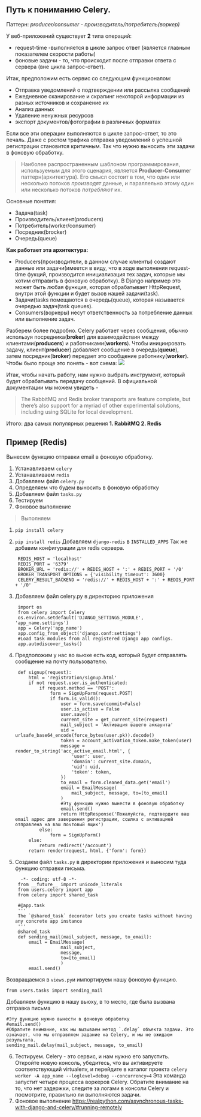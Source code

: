 


## **Путь к пониманию Celery.**

Паттерн: *producer/consumer - производитель/потребитель(воркер)*


У веб-приложений существует **2** типа операций:

 - request-time -выполняется в цикле запрос ответ (является главным показателем скорости работы)
 - фоновые задачи - то, что происходит после отправки ответа с сервера (вне цикла запрос-ответ).

Итак, предположим есть сервис со следующим функционалом:
 -   Отправка уведомлений о подтверждении или рассылка сообщений
 -   Ежедневное сканирование и скрапинг некоторой информации из разных источников и сохранение их
 -   Анализ данных
 -   Удаление ненужных ресурсов
 -   экспорт документов/фотографии в различных форматах


Если все эти операции выполняются в цикле запрос-ответ, то это печаль. Даже с ростом трафика отправка уведомлений о успешной регистрации становится критичным. Так что нужно выносить эти задачи в фоновую обработку. 	

> Наиболее распространенным шаблоном программирования, используемым для  этого сценария, является  **Producer-Consume**r паттерн(архитектура). Его смысл состоит в том, что один или несколько потоков _производят_ данные, и параллельно этому один или несколько потоков _потребляют_ их.

Основные понятия:

 - Задача(task)
 - Производитель/клиент(producers)
 - Потребитель(worker/consumer)
 - Посредник(brocker)
 - Очередь(queue)

**Как работает эта архитектура:**
-   Producers(производители, в данном случае клиенты) создают данные или задачи(имеется в виду, что в ходе выполнения request-time фукций,  производится инициализация тех задач, которые мы хотим отправить в фоновую обработку). В Django например это может быть любая функция, которая обрабатывает HttpRequest, внутри этой функции и будет вызов нашей задачи(task).
-   Задачи(tasks помещаются в очередь(queue), которая называется очередью задач(task queues).
-   Consumers(воркеры) несут ответственность за потребление данных или выполнение задач.

Разберем более подробно.
 Celery работает через сообщения, обычно используя посредника(**broker**) для взаимодействия между клиентами(**producers**) и работниками(**workers**). Чтобы инициировать задачу, клиент(**producer**) добавляет сообщение в очередь(**queue**), затем посредник(**broker**) передает это сообщение работнику(**worker**).
 Чтобы было проще это понять - вот схема:
 ![](https://2.bp.blogspot.com/-wKQ7PqXnzCo/Whw-722kzCI/AAAAAAAAAA4/9vysZxmKHVA_ex7V4gPVeJraqkcBroWRgCK4BGAYYCw/s640/celery_architecture.jpg)

Итак, чтобы начать работу, нам нужно выбрать инструмент, который будет обрабатывать передачу сообщений.
В официальной документации мы можем увидеть -

> The RabbitMQ and Redis broker transports are feature complete, but
> there’s also support for a myriad of other experimental solutions,
> including using SQLite for local development.

Итого: два самых популярных решения
 **1. RabbitMQ
 2. Redis**
 
 
 
## Пример (Redis)

Вынесем функцию отправки email в фоновую обработку.

 1. Устанавливаем `celery`
 2. Устанавливаем `redis`
 3.  Добавляем файл `celery.py`
 4. Определяем что будем выносить в фоновую обработку
 5.  Добавляем файл `tasks.py`
 6. Тестируем
 7. Фоновое выполнение
 
 
 
 
 
 
>Выполняем
1.  `pip install celery`
2. ``pip install redis`` 
  Добавляем `django-redis` в `INSTALLED_APPS`
  Так же добавим конфигурации для redis сервера.

		REDIS_HOST = 'localhost'
		REDIS_PORT = '6379'
		BROKER_URL = 'redis://' + REDIS_HOST + ':' + REDIS_PORT + '/0'
		BROKER_TRANSPORT_OPTIONS = {'visibility_timeout': 3600} 
		CELERY_RESULT_BACKEND = 'redis://' + REDIS_HOST + ':' + REDIS_PORT + '/0'


3. Добавляем файл celery.py в директорию приложения

 

        import os
        from celery import Celery
        os.environ.setdefault('DJANGO_SETTINGS_MODULE', 'app_name.settings')
        app = Celery('app_name')
        app.config_from_object('django.conf:settings')
        #Load task modules from all registered Django app configs.
        app.autodiscover_tasks()


4. Предположим у нас во вьюхе есть код, который будет отправлять сообщение на почту пользователю. 

	    def signup(request):
	    	html = 'registration/signup.html'
	    	if not request.user.is_authenticated:
	    		if request.method == 'POST':
	    			form = SignUpForm(request.POST)
	    			if form.is_valid():
	    				user = form.save(commit=False)
	    				user.is_active = False
	    				user.save()
	    				current_site = get_current_site(request)
	    				mail_subject = 'Активация вашего аккаунта'
	    				uid = urlsafe_base64_encode(force_bytes(user.pk)).decode()
	    				token = account_activation_token.make_token(user)
	    				message = render_to_string('acc_active_email.html', {
	    					'user': user,
	    					'domain': current_site.domain,
	    					'uid': uid,
	    					'token': token,
	    				})
	    				to_email = form.cleaned_data.get('email')
	    				email = EmailMessage(
	    					mail_subject, message, to=[to_email]
	    				)
	    				#Эту функцию нужно вынести в фоновую обработку
	    				email.send()
	 	    			return HttpResponse('Пожалуйста, подтвердите ваш email адрес для завершения регистрации, ссылка с активацией отправлена на ваш почтовый ящик')
	    		else:
	    			form = SignUpForm()
	    	else:
	    		return redirect('/account')
	    	return render(request, html, {'form': form})

5. Создаем файл `tasks.py` в директории приложения и выносим туда функцию отправки письма.

	     -*- coding: utf-8 -*-
	    from __future__ import unicode_literals
	    from users.celery import app
	    from celery import shared_task
	    
	    #@app.task
	    '''
	    The `@shared_task` decorator lets you create tasks without having any concrete app instance
	    '''
	    @shared_task
	    def sending_mail(mail_subject, message, to_email):
	    	email = EmailMessage(
	    				mail_subject,
	    				message,
	    				to=[to_email]
	    				)
	    	email.send()

Возвращаемся в `views.py`и импортируем нашу фоновую функцию.

    from users.tasks import sending_mail

Добавляем функцию в нашу вьюху, в то место, где была вызвана отправка письма

```
#Эту функцию нужно вынести в фоновую обработку
#email.send()
#Обратите внимание, как мы вызываем метод `.delay` объекта задачи. Это означает, что мы отправляем задание на Celery, и мы не ожидаем результата.
sending_mail.delay(mail_subject, message, to_email)
```


6. Тестируем.
Celery - это сервис, и нам нужно его запустить. Откройте новую консоль, убедитесь, что вы активируете соответствующий virtualenv, и перейдите в каталог проекта
`celery worker -A app_name --loglevel=debug --concurrency=4`
Эта команда запустит четыре процесса воркеров Celery.  Обратите внимание на то, что нет задержки, следите за логами в консоли Celery и посмотрите, правильно ли выполняются задачи. 
7. Фоновое выполнение 
https://realpython.com/asynchronous-tasks-with-django-and-celery/#running-remotely

